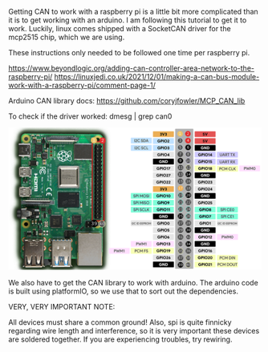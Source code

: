 Getting CAN to work with a raspberry pi is a little bit more complicated than it is to get working with an arduino.
I am following this tutorial to get it to work. Luckily, linux comes shipped with a SocketCAN driver for the mcp2515 chip, which we are using.

These instructions only needed to be followed one time per raspberry pi. 

https://www.beyondlogic.org/adding-can-controller-area-network-to-the-raspberry-pi/
https://linuxjedi.co.uk/2021/12/01/making-a-can-bus-module-work-with-a-raspberry-pi/comment-page-1/

Arduino CAN library docs: https://github.com/coryjfowler/MCP_CAN_lib


To check if the driver worked:
dmesg | grep can0


![alt text](image.png)

We also have to get the CAN library to work with arduino. The arduino code is built using platformIO, so we use that 
to sort out the dependencies.



VERY, VERY IMPORTANT NOTE:

All devices must share a common ground! Also, spi is quite finnicky regarding wire length and interference, 
so it is very important these devices are soldered together. If you are experiencing troubles, try rewiring.